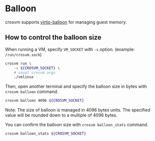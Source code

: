 # Balloon

crosvm supports
[virtio-balloon](https://docs.oasis-open.org/virtio/virtio/v1.1/csprd01/virtio-v1.1-csprd01.html#x1-2790005)
for managing guest memory.

## How to control the balloon size

When running a VM, specify `VM_SOCKET` with `-s` option. (example: `/run/crosvm.sock`)

```sh
crosvm run \
    -s ${CROSVM_SOCKET} \
    # usual crosvm args
    ./vmlinux
```

Then, open another terminal and specify the balloon size in bytes with `crosvm balloon` command.

```sh
crosvm balloon 4096 ${CROSVM_SOCKET}
```

Note: The size of balloon is managed in 4096 bytes units. The specified value will be rounded down
to a multiple of 4096 bytes.

You can confirm the balloon size with `crosvm balloon_stats` command.

```sh
crosvm balloon_stats ${CROSVM_SOCKET}
```
